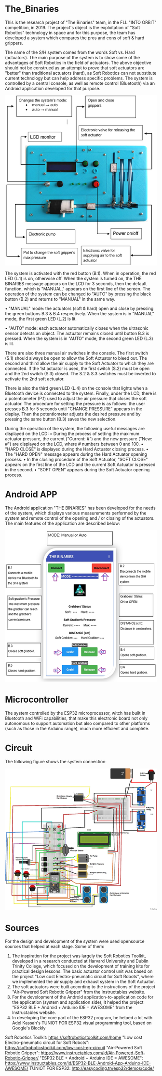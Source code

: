 # The_Binaries
This is the research project of "The Binaries" team, in the FLL "INTO ORBIT" competition, in 2019. The project's object is the exploitation of "Soft Robotics" technology in space and for this purpose, the team has developed a system which compares the pros and cons of soft &amp; hard grippers.

The name of the S/H system comes from the words Soft vs. Hard (actuators).
The main purpose of the system is to show some of the advantages of Soft Robotics in the field of actuators. The above objective should not be construed as an attempt to prove that soft actuators are "better" than traditional actuators (hard), as Soft Robotics can not substitute current technology but can help address specific problems. The system is controlled by a central console, as well as remote control (Bluetooth) via an Android application developed for that purpose.

![alt text](https://github.com/robotonio/The_Binaries/blob/master/console_description.png)

The system is activated with the red button (B.1). When in operation, the red LED (L.1) is on, otherwise off. When the system is turned on, the THE BINARIES message appears on the LCD for 3 seconds, then the default function, which is "MANUAL," appears on the first line of the screen. The operation of the system can be changed to "AUTO" by pressing the black button (B.2) and returns to "MANUAL" in the same way.

• "MANUAL" mode: the actuators (soft & hard) open and close by pressing the green buttons B.3 & B.4 respectively. When the system is in "MANUAL" mode, the first green LED (L.2) is lit.

• "AUTO" mode: each actuator automatically closes when the ultrasonic sensor detects an object. The actuator remains closed until button B.3 is pressed. When the system is in "AUTO" mode, the second green LED (L.3) is lit.

There are also three manual air switches in the console. The first switch (S.1) should always be open to allow the Soft Actuator to bleed out. The second and third allow the air supply to the Soft Actuator to which they are connected. If the 1st actuator is used, the first switch (S.2) must be open and the 2nd switch (S.3) closed. The S.2 & S.3 switches must be inverted to activate the 2nd soft actuator.

There is also the third green LED (L.4) on the console that lights when a Bluetooth device is connected to the system. Finally, under the LCD, there is a potentiometer (P.1) used to adjust the air pressure that closes the soft actuator. The procedure for setting the pressure is as follows: the user presses B.3 for 5 seconds until "CHANGE PRESSURE" appears in the display. Then the potentiometer adjusts the desired pressure and by pressing the same button (B.3) saves the new selection.

During the operation of the system, the following useful messages are displayed on the LCD:
• During the process of setting the maximum actuator pressure, the current ("Current: #") and the new pressure ("New: #") are displayed on the LCD, where # numbers between 0 and 100.
• "HARD CLOSE" is displayed during the Hard Actuator closing process.
• The "HARD OPEN" message appears during the Hard Actuator opening process.
• In the closing procedure of the Soft Actuator, "SOFT CLOSE" appears on the first line of the LCD and the current Soft Actuator is pressed in the second.
• "SOFT OPEN" appears during the Soft Actuator opening process.

# Android APP

The Android application "THE BINARIES" has been developed for the needs of the system, which displays various measurements performed by the system and remote control of the opening and / or closing of the actuators.
The main features of the application are described below:

![alt text](https://github.com/robotonio/The_Binaries/blob/master/android_app_description.png)

# Microcontroller

The system controlled by the ESP32 microprocessor, witch has built in Bluetooth and WiFi capabilities, that make this electronic board not only autonomous to support automation but also compared to other platforms (such as those in the Arduino range), much more efficient and complete.

# Circuit

The following figure shows the system connection:

![alt text](https://github.com/robotonio/The_Binaries/blob/master/circuit.png)

# Sources

For the design and development of the system were used opensource sources that helped at each stage. Some of them:
1. The inspiration for the project was largely the Soft Robotics Toolkit, developed in a research conducted at Harvard University and Dublin Trinity College, which focused on the development of training kits for practical design lessons. The basic actuator control unit was based on the project "Low cost Electro-pneumatic circuit for Soft Robots", where we implemented the air supply and exhaust system in the Soft Actuator.
2. The soft actuators were built according to the instructions of the project "Air-Powered Soft Robotic Gripper" from the Instructables website.
3. For the development of the Android application-to-application code for the application (system and application side), it helped the project "ESP32 BLE + Android + Arduino IDE = AWESOME" from the Instructables website.
4. In developing the core part of the ESP32 program, he helped a lot with Adel Kassah's TUNIOT FOR ESP32 visual programming tool, based on Google's Blockly

Soft Robotics Toolkit: https://softroboticstoolkit.com/home
"Low cost Electro-pneumatic circuit for Soft Robots": https://softroboticstoolkit.com/low-cost-ep-circuit
"Air-Powered Soft Robotic Gripper": https://www.instructables.com/id/Air-Powered-Soft-Robotic-Gripper/
"ESP32 BLE + Android + Arduino IDE = AWESOME": https://www.instructables.com/id/ESP32-BLE-Android-App-Arduino-IDE-AWESOME/
TUNIOT FOR ESP32: http://easycoding.tn/esp32/demos/code/
